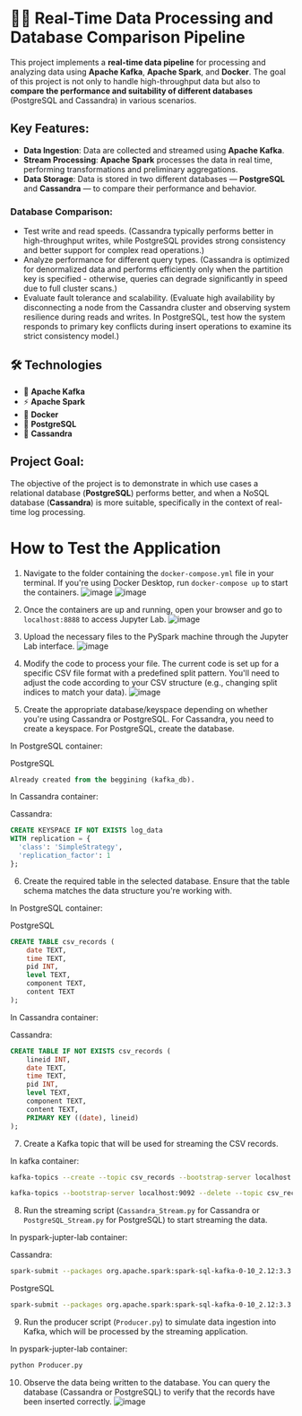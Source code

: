 # 🔄💾 Real-Time Data Processing and Database Comparison Pipeline

This project implements a **real-time data pipeline** for processing and analyzing data using **Apache Kafka**, **Apache Spark**, and **Docker**. The goal of this project is not only to handle high-throughput data but also to **compare the performance and suitability of different databases** (PostgreSQL and Cassandra) in various scenarios.

## Key Features:
- **Data Ingestion**: Data are collected and streamed using **Apache Kafka**.
- **Stream Processing**: **Apache Spark** processes the data in real time, performing transformations and preliminary aggregations.
- **Data Storage**: Data is stored in two different databases — **PostgreSQL** and **Cassandra** — to compare their performance and behavior.

### Database Comparison: 
- Test write and read speeds. (Cassandra typically performs better in high-throughput writes, while PostgreSQL provides strong consistency and better support for complex read operations.)
- Analyze performance for different query types. (Cassandra is optimized for denormalized data and performs efficiently only when the partition key is specified - otherwise, queries can degrade significantly in speed due to full cluster scans.)
- Evaluate fault tolerance and scalability. (Evaluate high availability by disconnecting a node from the Cassandra cluster and observing system resilience during reads and writes. In PostgreSQL, test how the system responds to primary key conflicts during insert operations to examine its strict consistency model.)

## 🛠️ Technologies

- 📨 **Apache Kafka**
- ⚡ **Apache Spark**
- 🐳 **Docker**
- 🐘 **PostgreSQL**
- 🍃 **Cassandra**


## Project Goal:
The objective of the project is to demonstrate in which use cases a relational database (**PostgreSQL**) performs better, and when a NoSQL database (**Cassandra**) is more suitable, specifically in the context of real-time log processing.

# How to Test the Application

1. Navigate to the folder containing the `docker-compose.yml` file in your terminal. If you're using Docker Desktop, run `docker-compose up` to start the containers.
![image](https://github.com/user-attachments/assets/51d48300-c1ac-496d-8f0d-0cf401bfab2c)
![image](https://github.com/user-attachments/assets/fae128d7-0c0b-4e0e-b73c-e1229d25cebd)

2. Once the containers are up and running, open your browser and go to `localhost:8888` to access Jupyter Lab.
![image](https://github.com/user-attachments/assets/dec8202c-a5ec-4f96-81ec-e95c1a776945)

3. Upload the necessary files to the PySpark machine through the Jupyter Lab interface.
![image](https://github.com/user-attachments/assets/573f01e0-9757-4bfa-b75d-d49b413dc888)

4. Modify the code to process your file. The current code is set up for a specific CSV file format with a predefined split pattern. You'll need to adjust the code according to your CSV structure (e.g., changing split indices to match your data).
![image](https://github.com/user-attachments/assets/75ecc911-ce73-46e8-b0a3-5620ab62706a)


5. Create the appropriate database/keyspace depending on whether you're using Cassandra or PostgreSQL. For Cassandra, you need to create a keyspace. For PostgreSQL, create the database.

In PostgreSQL container:

PostgreSQL
```sql
Already created from the beggining (kafka_db).

```
In Cassandra container:

Cassandra:
```sql
CREATE KEYSPACE IF NOT EXISTS log_data
WITH replication = {
  'class': 'SimpleStrategy',
  'replication_factor': 1
};
```
6. Create the required table in the selected database. Ensure that the table schema matches the data structure you're working with.

In PostgreSQL container:

PostgreSQL
```sql
CREATE TABLE csv_records (
    date TEXT,
    time TEXT,
    pid INT,
    level TEXT,
    component TEXT,
    content TEXT
);
```
In Cassandra container:

Cassandra:
```sql
CREATE TABLE IF NOT EXISTS csv_records (
    lineid INT,
    date TEXT,
    time TEXT,
    pid INT,
    level TEXT,
    component TEXT,
    content TEXT,
    PRIMARY KEY ((date), lineid)
);
```
7. Create a Kafka topic that will be used for streaming the CSV records.

In kafka container:

```bash
kafka-topics --create --topic csv_records --bootstrap-server localhost:9092 --partitions 1 --replication-factor 1

kafka-topics --bootstrap-server localhost:9092 --delete --topic csv_records
```

8. Run the streaming script (`Cassandra_Stream.py` for Cassandra or `PostgreSQL_Stream.py` for PostgreSQL) to start streaming the data.

In pyspark-jupter-lab container:

Cassandra:
```bash
spark-submit --packages org.apache.spark:spark-sql-kafka-0-10_2.12:3.3.0,com.datastax.spark:spark-cassandra-connector_2.12:3.0.0 Cassandra_stream.py
```
PostgreSQL
```bash
spark-submit --packages org.apache.spark:spark-sql-kafka-0-10_2.12:3.3.0,com.datastax.spark:spark-cassandra-connector_2.12:3.0.0,org.postgresql:postgresql:42.7.4 PostgreSQL_stream.py
```
9. Run the producer script (`Producer.py`) to simulate data ingestion into Kafka, which will be processed by the streaming application.

In pyspark-jupter-lab container:

```bash
python Producer.py
```
10. Observe the data being written to the database. You can query the database (Cassandra or PostgreSQL) to verify that the records have been inserted correctly.
![image](https://github.com/user-attachments/assets/ba8dff7c-0354-46d5-9020-2c2b3a10c9c5)
